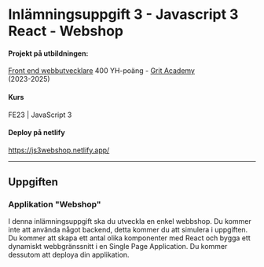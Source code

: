 # Inlämningsuppgift 3 - Javascript 3 React - Webshop 

#### Projekt på utbildningen:
[Front end webbutvecklare](https://gritacademy.se/front-end-webbutvecklare/) 400 YH-poäng - [Grit Academy](https://gritacademy.se/)  
(2023-2025)

#### Kurs
FE23 | JavaScript 3

#### Deploy på netlify
https://js3webshop.netlify.app/

___

## Uppgiften

### Applikation "Webshop"
I denna inlämningsuppgift ska du utveckla en enkel webbshop. Du kommer inte att använda något
backend, detta kommer du att simulera i uppgiften. Du kommer att skapa ett antal olika komponenter med React och bygga ett dynamiskt webbgränssnitt i en Single Page Application. Du kommer dessutom att deploya din applikation.
